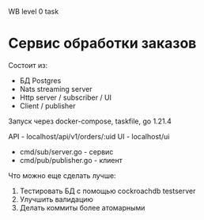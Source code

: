 WB level 0 task

# Сервис обработки заказов

Состоит из:
- БД Postgres
- Nats streaming server
- Http server / subscriber / UI
- Client / publisher

Запуск через docker-compose, taskfile, go 1.21.4

API - localhost/api/v1/orders/:uid
UI - localhost/ui

- cmd/sub/server.go - сервис
- cmd/pub/publisher.go - клиент

Что можно еще сделать лучше:
1. Тестировать БД с помощью cockroachdb testserver
2. Улучшить валидацию
3. Делать коммиты более атомарными

